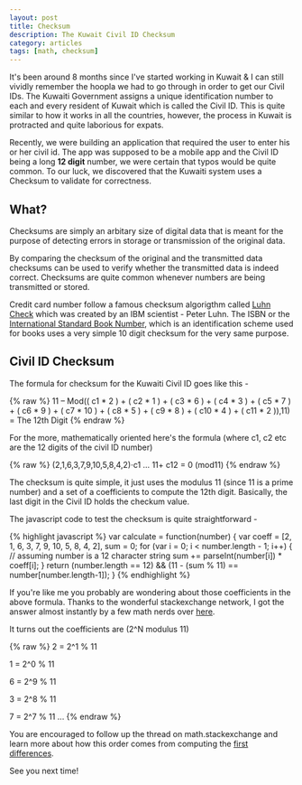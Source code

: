 ```yaml
---
layout: post
title: Checksum
description: The Kuwait Civil ID Checksum
category: articles
tags: [math, checksum]
---
```


It's been around 8 months since I've started working in Kuwait & I can still vividly remember the hoopla we had to go through in order to get our Civil IDs. The Kuwaiti Government assigns a unique identification number to each and every resident of Kuwait which is called the Civil ID. This is quite similar to how it works in all the countries, however, the process in Kuwait is protracted and quite laborious for expats. 

Recently, we were building an application that required the user to enter his or her civil id. The app was supposed to be a mobile app and the Civil ID being a long **12 digit** number, we were certain that typos would be quite common. To our luck, we discovered that the Kuwaiti system uses a Checksum to validate for correctness.


## What?

Checksums are simply an arbitary size of digital data that is meant for the purpose of detecting errors in storage or transmission of the original data.

By comparing the checksum of the original and the transmitted data checksums can be used to verify whether the transmitted data is indeed correct. Checksums are quite common whenever numbers are being transmitted or stored. 

Credit card number follow a famous checksum algorigthm called [Luhn Check](http://en.wikipedia.org/wiki/Luhn_algorithm) which was created by an IBM scientist - Peter Luhn. The ISBN or the [International Standard Book Number](http://en.wikipedia.org/wiki/International_Standard_Book_Number), which is an identification scheme used for books uses a very simple 10 digit checksum for the very same purpose.

## Civil ID Checksum

The formula for checksum for the Kuwaiti Civil ID goes like this - 

{% raw %}
11 – Mod(( c1 * 2 ) + ( c2 * 1 ) + ( c3 * 6 ) + ( c4 * 3 ) + ( c5 * 7 ) +
( c6 * 9 ) + ( c7 * 10 ) + ( c8 * 5 ) + ( c9 * 8 ) + ( c10 * 4 ) + ( c11 * 2 )),11) = 
The 12th Digit
{% endraw %}

For the more, mathematically oriented here's the formula (where c1, c2 etc are the 12 digits of the civil ID number)

{% raw %}
(2,1,6,3,7,9,10,5,8,4,2)⋅c1 … 11+ c12 = 0 (mod11)
{% endraw %}

The checksum is quite simple, it just uses the modulus 11 (since 11 is a prime number) and a set of a coefficients to compute the 12th digit. Basically, the last digit in the Civil ID holds the checkum value.

The javascript code to test the checksum is quite straightforward -

{% highlight javascript %}
var calculate = function(number) {
  var coeff  = [2, 1, 6, 3, 7, 9, 10, 5, 8, 4, 2],
      sum = 0;
  for (var i = 0; i < number.length - 1; i++) {
    // assuming number is a 12 character string
    sum += parseInt(number[i]) * coeff[i];
  }
  return (number.length == 12) && 
         (11 - (sum % 11) == number[number.length-1]);
}
{% endhighlight %}

If you're like me you probably are wondering about those coefficients in the above formula. Thanks to the wonderful stackexchange network, I got the answer almost instantly by a few math nerds over [here](http://math.stackexchange.com/questions/672303/logic-behind-the-id-checksum/672374#672374).

It turns out the coefficients are (2^N modulus 11) 

{% raw %}
2 = 2^1 % 11

1 = 2^0 % 11 

6 = 2^9 % 11

3 = 2^8 % 11

7 = 2^7 % 11
...
{% endraw %}

You are encouraged to follow up the thread on math.stackexchange and learn more about how this order comes from computing the [first differences](http://en.wikipedia.org/wiki/First_difference).

See you next time!
